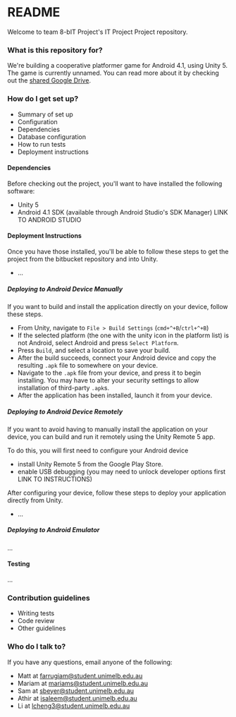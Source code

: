# README #

Welcome to team 8-bIT Project's IT Project Project repository.

### What is this repository for? ###

We're building a cooperative platformer game for Android 4.1, using Unity 5. The game is currently unnamed. You can read more about it by checking out the [shared Google Drive](https://drive.google.com/drive/u/2/folders/0B-X6kHzx5k4TRGJ2dXlnTGR2aFU).

### How do I get set up? ###

* Summary of set up
* Configuration
* Dependencies
* Database configuration
* How to run tests
* Deployment instructions

#### Dependencies

Before checking out the project, you'll want to have installed the following software:

* Unity 5
* Android 4.1 SDK (available through Android Studio's SDK Manager) LINK TO ANDROID STUDIO

#### Deployment Instructions

Once you have those installed, you'll be able to follow these steps to get the project from the bitbucket repository and into Unity.

* ...

##### Deploying to Android Device Manually

If you want to build and install the application directly on your device, follow these steps.

* From Unity, navigate to `File > Build Settings` (`cmd+^+B`/`ctrl+^+B`)
* If the selected platform (the one with the unity icon in the platform list) is not Android, select Android and press `Select Platform`.
* Press `Build`, and select a location to save your build.
* After the build succeeds, connect your Android device and copy the resulting `.apk` file to somewhere on your device.
* Navigate to the `.apk` file from your device, and press it to begin installing. You may have to alter your security settings to allow installation of third-party `.apk`s.
* After the application has been installed, launch it from your device.

##### Deploying to Android Device Remotely

If you want to avoid having to manually install the application on your device, you can build and run it remotely using the Unity Remote 5 app.

To do this, you will first need to configure your Android device

* install Unity Remote 5 from the Google Play Store.
* enable USB debugging (you may need to unlock developer options first LINK TO INSTRUCTIONS)

After configuring your device, follow these steps to deploy your application directly from Unity.

* ...

##### Deploying to Android Emulator

...

#### Testing

...

### Contribution guidelines ###

* Writing tests
* Code review
* Other guidelines

### Who do I talk to? ###

If you have any questions, email anyone of the following:
* Matt at farrugiam@student.unimelb.edu.au 
* Mariam at mariams@student.unimelb.edu.au
* Sam at sbeyer@student.unimelb.edu.au
* Athir at isaleem@student.unimelb.edu.au
* Li at lcheng3@student.unimelb.edu.au
